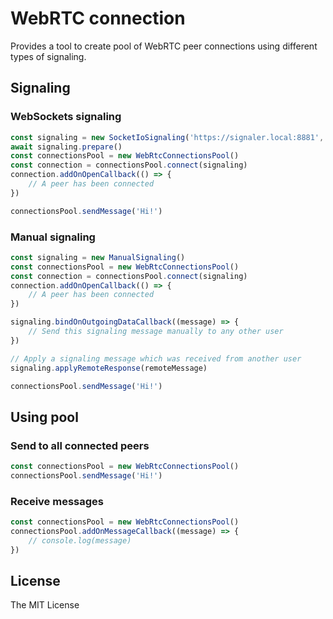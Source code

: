 # WebRTC connection

Provides a tool to create pool of WebRTC peer connections 
using different types of signaling.

## Signaling

### WebSockets signaling

```javascript
const signaling = new SocketIoSignaling('https://signaler.local:8881', 'abc')
await signaling.prepare()
const connectionsPool = new WebRtcConnectionsPool()
const connection = connectionsPool.connect(signaling)
connection.addOnOpenCallback(() => {
    // A peer has been connected
})

connectionsPool.sendMessage('Hi!')
```

### Manual signaling

```javascript
const signaling = new ManualSignaling()
const connectionsPool = new WebRtcConnectionsPool()
const connection = connectionsPool.connect(signaling)
connection.addOnOpenCallback(() => {
    // A peer has been connected
})

signaling.bindOnOutgoingDataCallback((message) => {
    // Send this signaling message manually to any other user
})

// Apply a signaling message which was received from another user
signaling.applyRemoteResponse(remoteMessage)

connectionsPool.sendMessage('Hi!')
```

## Using pool

### Send to all connected peers
```javascript
const connectionsPool = new WebRtcConnectionsPool()
connectionsPool.sendMessage('Hi!')
```

### Receive messages
```javascript
const connectionsPool = new WebRtcConnectionsPool()
connectionsPool.addOnMessageCallback((message) => {
    // console.log(message)
})
```

## License

The MIT License

